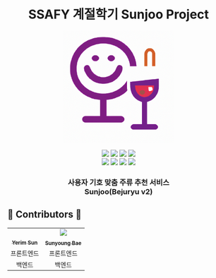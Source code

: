 <h1 align="center">SSAFY 계절학기 Sunjoo Project</h1>
<p align="center">
	<img src="image/icon.png"/ width="50%">
</p>	   

<p align="center">
    	<img src="https://img.shields.io/badge/Kotlin-1.8.10-7F52FF?style=for-the-badge&logo=Kotlin&logoColor=white"/>
	<img src="https://img.shields.io/badge/Android-3DDC84?style=for-the-badge&logo=android&logoColor=white"/>
	<img src="https://img.shields.io/badge/javascript-F7DF1E?style=for-the-badge&logo=javascript&logoColor=black"> 
	<img src="https://img.shields.io/badge/react-61DAFB?style=for-the-badge&logo=react&logoColor=black"><br /> 
 	<img src="https://img.shields.io/badge/java-007396?style=for-the-badge&logo=java&logoColor=white"> 
 	<img src="https://img.shields.io/badge/spring-6DB33F?style=for-the-badge&logo=spring&logoColor=white"> 
	<img src="https://img.shields.io/badge/amazon aws-232F3E?style=for-the-badge&logo=amazonaws&logoColor=white">
    	<img src="https://img.shields.io/badge/all_contributors-2-orange.svg?style=for-the-badge"/>
</p>


<p align="center">
	<h3 align="center">
		 사용자 기호 맞춤 주류 추천 서비스<br>Sunjoo(Bejuryu v2)
	</h3>	
</p>

## 🍷 Contributors 🍷


<!-- ALL-CONTRIBUTORS-LIST:START - Do not remove or modify this section -->
<!-- prettier-ignore-start -->
<!-- markdownlint-disable -->
<table>
  <tr>
    <td align="center"><a href="https://github.com/SunYerim"><img src="https://avatars.githubusercontent.com/u/101817171?v=4" width="100px;" alt=""/><br /><sub><b>Yerim Sun</b></sub></a><br /></td>
    <td align="center"><a href="https://github.com/baesunyoung6767"><img src="https://avatars.githubusercontent.com/u/87819894?v=4" width="100px;" at=""/><br /><sub><b>Sunyoung Bae</b></sub></a><br /></td>

  </tr>
    <tr>
    <td align="center">프론트엔드</td>
    <td align="center">프론트엔드</td>
  </tr>
  </tr>
    <tr>
    <td align="center">백엔드</td>
    <td align="center">백엔드</td>

  </tr>
</table>

<!-- markdownlint-restore -->
<!-- prettier-ignore-end -->

<!-- ALL-CONTRIBUTORS-LIST:END -->
